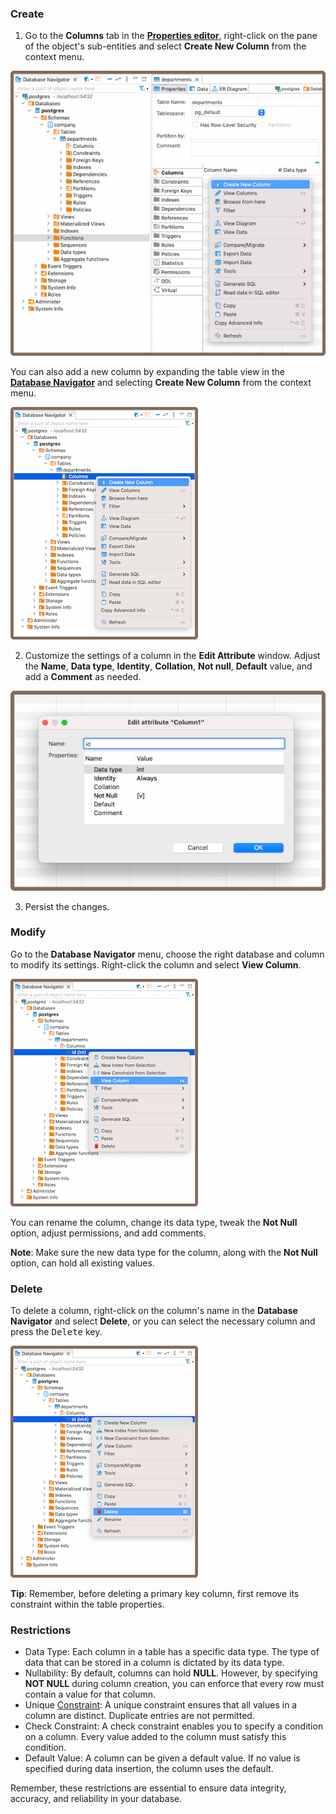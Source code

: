 ### Create

1) Go to the **Columns** tab in the **[Properties editor](Properties-Editor)**, right-click on the
pane of the object's sub-entities and select **Create New Column** from the context menu.

  ![](images/tutorial_images/4_RightClick_CreateNewColumn.png)

  You can also add a new column by expanding the table view in the **[Database Navigator](Database-Navigator)** and selecting **Create New
Column** from the context menu.

  ![](images/tutorial_images/4a_ExpandTable_CreateNewColumn.png)

2) Customize the settings of a column in the **Edit Attribute** window. Adjust the **Name**, **Data type**, **Identity**,
**Collation**, **Not null**, **Default** value, and add a **Comment** as needed.

  ![](images/tutorial_images/5_Column_Edit.png)

3) Persist the changes.

### Modify

Go to the **Database Navigator** menu, choose the right database and column to modify its settings. Right-click the
column and select **View Column**.

![](images/tutorial_images/4b_View_Column.png)

You can rename the column, change its data type, tweak the **Not Null** option, adjust permissions, and add comments.

**Note**: Make sure the new data type for the column, along with the **Not Null** option, can hold all existing values.

### Delete

To delete a column, right-click on the column's name in the **Database Navigator** and select **Delete**, or you can
select the necessary column and press the <kbd>Delete</kbd> key.

![](images/tutorial_images/4c_Delete_Column.png)

**Tip**: Remember, before deleting a primary key column, first remove its constraint within the table properties.

### Restrictions

* Data Type: Each column in a table has a specific data type. The type of data that can be stored in a column is
  dictated by its data type.
* Nullability: By default, columns can hold **NULL**. However, by specifying **NOT NULL** during column creation, you can
  enforce that every row must contain a value for that column.
* Unique [Constraint](Constraints.md#Restrictions): A unique constraint ensures that all values in a column are
  distinct. Duplicate entries are not permitted.
* Check Constraint: A check constraint enables you to specify a condition on a column.
  Every value added to the column must satisfy this condition.
* Default Value: A column can be given a default value. If no value is specified during data insertion, the column uses
  the default.

Remember, these restrictions are essential to ensure data integrity, accuracy, and reliability in your database.